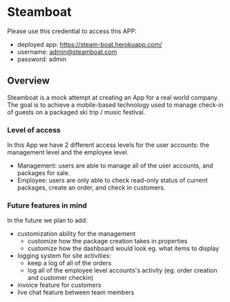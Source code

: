 # Steamboat

Please use this credential to access this APP:
* deployed app: https://steam-boat.herokuapp.com/
* username: admin@steamboat.com
* password: admin

## Overview

Steamboat is a mock attempt at creating an App for a real world company. The goal is to achieve a mobile-based technology used to manage check-in of guests on a packaged ski trip / music festival.

### Level of access

In this App we have 2 different access levels for the user accounts: the management level and the employee level.
* Management: users are able to manage all of the user accounts, and packages for sale.
* Employee: users are only able to check read-only status of current packages, create an order, and check in customers.

### Future features in mind

In the future we plan to add:
* customization ability for the management
  * customize how the package creation takes in properties
  * customize how the dashboard would look eg. what items to display
* logging system for site activities:
  * keep a log of all of the orders
  * log all of the employee level accounts's activity (eg. order creation and customer checkin)
* invoice feature for customers
* live chat feature between team members
